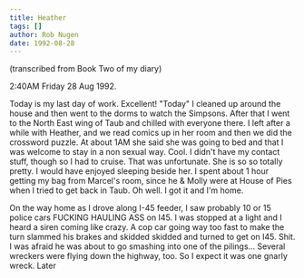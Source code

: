 ```yaml
---
title: Heather
tags: []
author: Rob Nugen
date: 1992-08-28
---
```


<p class=note>(transcribed from Book Two of my diary)

<p class=date>2:40AM Friday 28 Aug 1992.</p>

<p>Today is my last day of work.  Excellent!  "Today" I cleaned up
around the house and then went to the dorms to watch the Simpsons.
After that I went to the North East wing of Taub and chilled with
everyone there.  I left after a while with Heather, and we read comics
up in her room and then we did the crossword puzzle.  At about 1AM she
said she was going to bed and that I was welcome to stay in a non
sexual way.  Cool.  I didn't have my contact stuff, though so I had to
cruise.  That was unfortunate.  She is so so totally pretty.  I would
have enjoyed sleeping beside her.  I spent about 1 hour getting my bag
from Marcel's room, since he & Molly were at House of Pies when I
tried to get back in Taub.  Oh well.  I got it and I'm home.</p>

<p>On the way home as I drove along I-45 feeder, I saw probably 10 or
15 police cars FUCKING HAULING ASS on I45.  I was stopped at a light
and I heard a siren coming like crazy.  A cop car going way too fast
to make the turn slammed his brakes and skidded skidded and turned to
get on I45.  Shit.  I was afraid he was about to go smashing into one
of the pilings... Several wreckers were flying down the highway, too.
So I expect it was one gnarly wreck.  Later</p>

